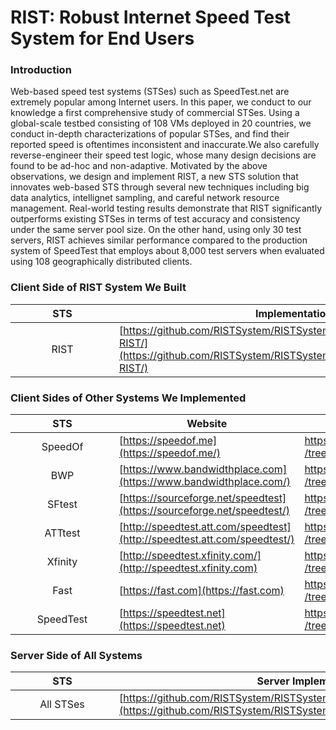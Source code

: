 # RIST: Robust Internet Speed Test System for End Users
### Introduction
Web-based speed test systems (STSes) such as SpeedTest.net
are extremely popular among Internet users. In this paper,
we conduct to our knowledge a first comprehensive study of
commercial STSes. Using a global-scale testbed consisting
of 108 VMs deployed in 20 countries, we conduct in-depth
characterizations of popular STSes, and find their reported
speed is oftentimes inconsistent and inaccurate.We also carefully
reverse-engineer their speed test logic, whose many
design decisions are found to be ad-hoc and non-adaptive.
Motivated by the above observations, we design and implement
RIST, a new STS solution that innovates web-based
STS through several new techniques including big data analytics,
intellignet sampling, and careful network resource
management. Real-world testing results demonstrate that
RIST significantly outperforms existing STSes in terms of
test accuracy and consistency under the same server pool
size. On the other hand, using only 30 test servers, RIST
achieves similar performance compared to the production
system of SpeedTest that employs about 8,000 test servers
when evaluated using 108 geographically distributed clients.
<br/>
### Client Side of RIST System We Built

<style>
table th:nth-of-type(1) {
    width: 150px;
    max-width:150px;
    min-width:150px;
}
</style>

|STS|Implementation|
|:----:|------|
|RIST|[https://github.com/RISTSystem/RISTSystem.github.io/tree/master/client-RIST/](https://github.com/RISTSystem/RISTSystem.github.io/tree/master/client-RIST/)|

### Client Sides of Other Systems We Implemented

|STS|Website|Our Implementation|
|:----:|------|------|
|SpeedOf|[https://speedof.me](https://speedof.me/)|[https://github.com/RISTSystem/RISTSystem.github.io<br/>/tree/master/client-Speedof.me/](https://github.com/RISTSystem/RISTsystem.github.io/tree/master/client-Speedof.me/)|
|BWP|[https://www.bandwidthplace.com](https://www.bandwidthplace.com/)|[https://github.com/RISTSystem/RISTsystem.github.io<br/>/tree/master/client-BandwidthPlace](https://github.com/RISTSystem/RISTSystem.github.io/tree/master/client-BandwidthPlace/)|
|SFtest|[https://sourceforge.net/speedtest](https://sourceforge.net/speedtest/)|[https://github.com/RISTSystem/RISTSystem.github.io<br/>/tree/master/client-SourceForge/](https://github.com/RISTSystem/RISTSystem.github.io/tree/master/client-SourceForge/)|
|ATTtest|[http://speedtest.att.com/speedtest](http://speedtest.att.com/speedtest/)|[https://github.com/RISTSystem/RISTsystem.github.io<br/>/tree/master/client-ATTSpeedTest/](https://github.com/RISTSystem/RISTsystem.github.io/tree/master/client-ATTSpeedTest/)|
|Xfinity|[http://speedtest.xfinity.com/](http://speedtest.xfinity.com)|[https://github.com/RISTSystem/RISTSystem.github.io<br/>/tree/master/client-XFinity/](https://github.com/RISTSystem/RISTSystem.github.io/tree/master/client-XFinity/)|
|Fast|[https://fast.com](https://fast.com)|[https://github.com/RISTSystem/RISTsystem.github.io<br/>/tree/master/client-Fast.com/](https://github.com/RISTSystem/RISTSystem.github.io/tree/master/client-Fast.com/)|
|SpeedTest|[https://speedtest.net](https://speedtest.net)|[https://github.com/RISTSystem/RISTSystem.github.io<br/>/tree/master/client-SpeedTest.net/](https://github.com/RISTSystem/RISTSystem.github.io/tree/master/client-SpeedTest.net/)|

### Server Side of All Systems

|STS|Server Implementation|
|:----:|------|
|All STSes|[https://github.com/RISTSystem/RISTSystem.github.io/tree/master/serverScripts/](https://github.com/RISTSystem/RISTSystem.github.io/tree/master/serverScripts/)|



